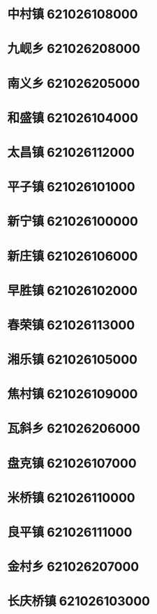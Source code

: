 # 中村镇 621026108000
# 九岘乡 621026208000
# 南义乡 621026205000
# 和盛镇 621026104000
# 太昌镇 621026112000
# 平子镇 621026101000
# 新宁镇 621026100000
# 新庄镇 621026106000
# 早胜镇 621026102000
# 春荣镇 621026113000
# 湘乐镇 621026105000
# 焦村镇 621026109000
# 瓦斜乡 621026206000
# 盘克镇 621026107000
# 米桥镇 621026110000
# 良平镇 621026111000
# 金村乡 621026207000
# 长庆桥镇 621026103000
